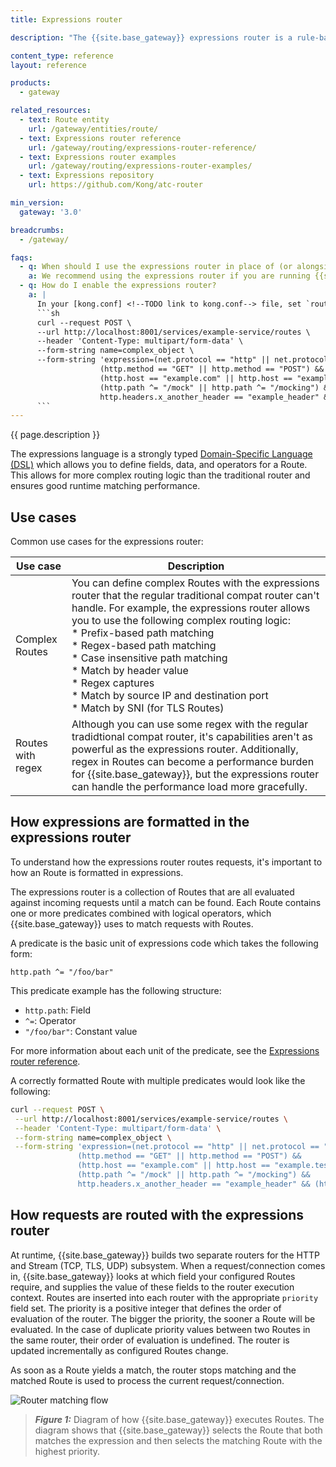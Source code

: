 ```yaml
---
title: Expressions router

description: "The {{site.base_gateway}} expressions router is a rule-based engine that uses a Domain-Specific Expressions Language to define complex routing logic on a [Route](/gateway/entities/route/)."

content_type: reference
layout: reference

products:
  - gateway

related_resources:
  - text: Route entity
    url: /gateway/entities/route/
  - text: Expressions router reference
    url: /gateway/routing/expressions-router-reference/
  - text: Expressions router examples
    url: /gateway/routing/expressions-router-examples/
  - text: Expressions repository
    url: https://github.com/Kong/atc-router

min_version:
  gateway: '3.0'

breadcrumbs:
  - /gateway/

faqs:
  - q: When should I use the expressions router in place of (or alongside) the traditional compat router?
    a: We recommend using the expressions router if you are running {{site.base_gateway}} 3.0.x or later. After enabling expressions, traditional match fields on the Route object (such as `paths` and `methods`) remain configurable. You may specify Expressions in the new `expression` field. However, these cannot be configured simultaneously with traditional match fields. Additionally, a new `priority` field, used in conjunction with the expression field, allows you to specify the order of evaluation for Expression Routes.
  - q: How do I enable the expressions router?
    a: |
      In your [kong.conf] <!--TODO link to kong.conf--> file, set `router_flavor = expressions` and restart your {{site.base_gateway}}. Once the router is enabled, you can use the `expression` parameter when you're creating a Route to specify the Routes. For example:
      ```sh
      curl --request POST \
      --url http://localhost:8001/services/example-service/routes \
      --header 'Content-Type: multipart/form-data' \
      --form-string name=complex_object \
      --form-string 'expression=(net.protocol == "http" || net.protocol == "https") &&
                    (http.method == "GET" || http.method == "POST") &&
                    (http.host == "example.com" || http.host == "example.test") &&
                    (http.path ^= "/mock" || http.path ^= "/mocking") &&
                    http.headers.x_another_header == "example_header" && (http.headers.x_my_header == "example" || http.headers.x_my_header == "example2")'
      ```
---
```


{{ page.description }}

The expressions language is a strongly typed [Domain-Specific Language (DSL)](https://developer.mozilla.org/docs/Glossary/DSL/Domain_specific_language)
which allows you to define fields, data, and operators for a Route. This allows for more complex routing logic than the traditional router and ensures good runtime matching performance. 

## Use cases

Common use cases for the expressions router:

| Use case | Description |
|---------|------------|
| Complex Routes | You can define complex Routes with the expressions router that the regular traditional compat router can't handle. For example, the expressions router allows you to use the following complex routing logic: <br>* Prefix-based path matching<br>* Regex-based path matching<br>* Case insensitive path matching<br>* Match by header value<br>* Regex captures<br>* Match by source IP and destination port<br>* Match by SNI (for TLS Routes) |
| Routes with regex | Although you can use some regex with the regular tradidtional compat router, it's capabilities aren't as powerful as the expressions router. Additionally, regex in Routes can become a performance burden for {{site.base_gateway}}, but the expressions router can handle the performance load more gracefully. |

## How expressions are formatted in the expressions router

To understand how the expressions router routes requests, it's important to how an Route is formatted in expressions. 

The expressions router is a collection of Routes that are all evaluated against incoming requests until a match can be found. Each Route contains one or more predicates combined with logical operators, which {{site.base_gateway}} uses to match requests with Routes.

A predicate is the basic unit of expressions code which takes the following form:

```
http.path ^= "/foo/bar"
```

This predicate example has the following structure:
* `http.path`: Field
* `^=`: Operator
* `"/foo/bar"`: Constant value

For more information about each unit of the predicate, see the [Expressions router reference](/gateway/routing/expressions-router-reference/).

A correctly formatted Route with multiple predicates would look like the following:
```sh
curl --request POST \
 --url http://localhost:8001/services/example-service/routes \
 --header 'Content-Type: multipart/form-data' \
 --form-string name=complex_object \
 --form-string 'expression=(net.protocol == "http" || net.protocol == "https") &&
               (http.method == "GET" || http.method == "POST") &&
               (http.host == "example.com" || http.host == "example.test") &&
               (http.path ^= "/mock" || http.path ^= "/mocking") &&
               http.headers.x_another_header == "example_header" && (http.headers.x_my_header == "example" || http.headers.x_my_header == "example2")'
```

## How requests are routed with the expressions router

At runtime, {{site.base_gateway}} builds two separate routers for the HTTP and Stream (TCP, TLS, UDP) subsystem. When a request/connection comes in, {{site.base_gateway}} looks at which field your configured Routes require,
and supplies the value of these fields to the router execution context.
Routes are inserted into each router with the appropriate `priority` field set. The priority is a positive integer that defines the order of evaluation of the router. The bigger the priority, the sooner a Route will be evaluated. In the case of duplicate priority values between two Routes in the same router, their order of evaluation is undefined. The router is
updated incrementally as configured Routes change.

As soon as a Route yields a match, the router stops matching and the matched Route is used to process the current request/connection.

![Router matching flow](https://docs.konghq.com/assets/images/products/gateway/reference/expressions-language/router-matching-flow.png)

> _**Figure 1:**_ Diagram of how {{site.base_gateway}} executes Routes. The diagram shows that {{site.base_gateway}} selects the Route that both matches the expression and then selects the matching Route with the highest priority.